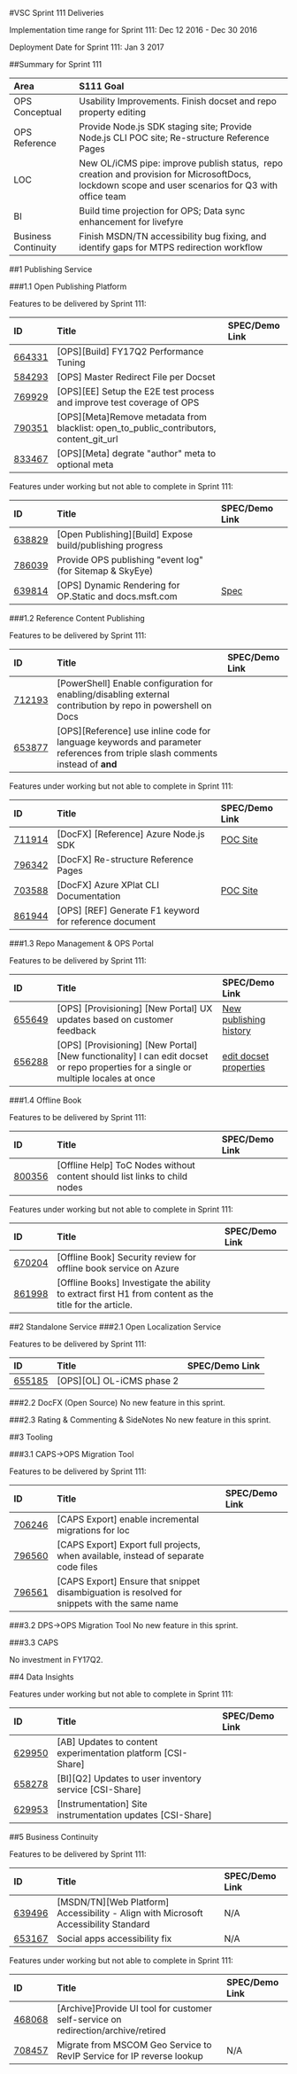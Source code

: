 #VSC Sprint 111 Deliveries

Implementation time range for Sprint 111: Dec 12 2016 - Dec 30 2016

Deployment Date for Sprint 111: Jan 3 2017

##Summary for Sprint 111

|Area                  | S111 Goal |
| :--- | :---|
| OPS Conceptual | Usability Improvements. Finish docset and repo property editing |
| OPS Reference | Provide Node.js SDK staging site; Provide Node.js CLI POC site; Re-structure Reference Pages|
| LOC | New OL/iCMS pipe: improve publish status,  repo creation and provision for MicrosoftDocs, lockdown scope and user scenarios for Q3 with office team|
| BI | Build time projection for OPS; Data sync enhancement for livefyre|
|Business Continuity| Finish MSDN/TN accessibility bug fixing, and identify gaps for MTPS redirection workflow|


##1 Publishing Service

###1.1 Open Publishing Platform

Features to be delivered by Sprint 111:

| ID                  | Title | SPEC/Demo Link|
| :--- | :---|:---|
|[664331](https://mseng.visualstudio.com/VSChina/_workitems/edit/664331)|[OPS][Build] FY17Q2 Performance Tuning| |
|[584293](https://mseng.visualstudio.com/VSChina/_workitems/edit/584293)|[OPS] Master Redirect File per Docset| |
|[769929](https://mseng.visualstudio.com/VSChina/_workitems/edit/769929)|[OPS][EE] Setup the E2E test process and improve test coverage of OPS |  |
|[790351](https://mseng.visualstudio.com/VSChina/_workitems/edit/790351)|[OPS][Meta]Remove metadata from blacklist: open_to_public_contributors, content_git_url|  |
|[833467](https://mseng.visualstudio.com/VSChina/_workitems/edit/833467)|[OPS][Meta] degrate "author" meta to optional meta|  |


Features under working but not able to complete in Sprint 111:

| ID                  | Title | SPEC/Demo Link|
| :--- | :---|:---|
|[638829](https://mseng.visualstudio.com/VSChina/_workitems/edit/638829)|[Open Publishing][Build] Expose build/publishing progress| |
|[786039](https://mseng.visualstudio.com/VSChina/_workitems/edit/786039)|Provide OPS publishing "event log" (for Sitemap & SkyEye)  |  |
|[639814](https://mseng.visualstudio.com/VSChina/_workitems/edit/639814)|[OPS] Dynamic Rendering for OP.Static and docs.msft.com |[Spec](https://microsoft.sharepoint.com/teams/Visual_Studio_China/_layouts/15/WopiFrame.aspx?sourcedoc={2438313c-56db-4aa3-be47-eac50e7bba32}&action=edit&wd=target%28Engineering%2Eone%7C4A1B929F%2D04DD%2D4DE1%2D895C%2D8B803146724B%2FDynamic%20Rendering%20for%20docs%2Emsft%2Ecom%7CF757CFB1%2D4272%2D418D%2DBAC8%2DBE11C0D622DE%2F%29)|

###1.2 Reference Content Publishing

Features to be delivered by Sprint 111:

| ID                  | Title |SPEC/Demo Link|
| :--- | :---|:---|
|[712193](https://mseng.visualstudio.com/VSChina/_workitems/edit/712193)|[PowerShell] Enable configuration for enabling/disabling external contribution by repo in powershell on Docs  |  |
|[653877](https://mseng.visualstudio.com/VSChina/_workitems/edit/653877)|[OPS][Reference] use inline code for language keywords and parameter references from triple slash comments instead of <strong> and <em> |  |

Features under working but not able to complete in Sprint 111:

| ID                  | Title |SPEC/Demo Link|
| :--- | :---|:---|
|[711914](https://mseng.visualstudio.com/VSChina/_workitems/edit/711914)|[DocFX] [Reference] Azure Node.js SDK | [POC Site](https://ppe.docs.microsoft.com/en-us/azure-sdk-for-node-doc/) |
|[796342](https://mseng.visualstudio.com/VSChina/_workitems/edit/796342)|[DocFX] Re-structure Reference Pages  |  |
|[703588](https://mseng.visualstudio.com/VSChina/_workitems/edit/703588)|[DocFX] Azure XPlat CLI Documentation  | [POC Site](https://ppe.docs.microsoft.com/en-us/azure-xplat-cli-poc/) |
|[861944](https://mseng.visualstudio.com/VSChina/_workitems/edit/861944)|[OPS] [REF] Generate F1 keyword for reference document|  |


###1.3 Repo Management & OPS Portal

Features to be delivered by Sprint 111:

| ID                  | Title |SPEC/Demo Link|
| :--- | :---|:---|
|[655649](https://mseng.visualstudio.com/VSChina/_workitems/edit/655649)|[OPS] [Provisioning] [New Portal] UX updates based on customer feedback| [New publishing history](../partnerdocs/publish.md#PubHistory) |
|[656288](https://mseng.visualstudio.com/VSChina/_workitems/edit/)|[OPS] [Provisioning] [New Portal] [New functionality] I can edit docset or repo properties for a single or multiple locales at once| [edit docset properties](../partnerdocs/edit-docset-properties.md) |

###1.4 Offline Book

Features to be delivered by Sprint 111:

| ID                  | Title |SPEC/Demo Link|
| :--- | :---|:---|
|[800356](https://mseng.visualstudio.com/VSChina/_workitems/edit/800356)|[Offline Help] ToC Nodes without content should list links to child nodes| |

Features under working but not able to complete in Sprint 111:

| ID                  | Title | SPEC/Demo Link|
| :--- | :---|:---|
|[670204](https://mseng.visualstudio.com/VSChina/_workitems/edit/670204)|[Offline Book] Security review for offline book service on Azure |  |
|[861998](https://mseng.visualstudio.com/VSChina/_workitems/edit/861998)|[Offline Books] Investigate the ability to extract first H1 from content as the title for the article.|  |


##2 Standalone Service
###2.1 Open Localization Service

Features to be delivered by Sprint 111:

| ID                  | Title |SPEC/Demo Link|
| :--- | :---|:---|
|[655185](https://mseng.visualstudio.com/VSChina/_workitems/edit/655185)| [OPS][OL] OL-iCMS phase 2 |  |

###2.2 DocFX (Open Source)
No new feature in this sprint.

###2.3 Rating & Commenting & SideNotes
No new feature in this sprint.

##3 Tooling

###3.1 CAPS->OPS Migration Tool

Features to be delivered by Sprint 111:

| ID                  | Title |SPEC/Demo Link|
| :--- | :---|:---|
|[706246](https://mseng.visualstudio.com/VSChina/_workitems/edit/706246)|[CAPS Export] enable incremental migrations for loc | |
|[796560](https://mseng.visualstudio.com/VSChina/_workitems/edit/796560)|[CAPS Export] Export full projects, when available, instead of separate code files| |
|[796561](https://mseng.visualstudio.com/VSChina/_workitems/edit/796561)|[CAPS Export] Ensure that snippet disambiguation is resolved for snippets with the same name| |

###3.2 DPS->OPS Migration Tool
No new feature in this sprint.

###3.3 CAPS

No investment in FY17Q2.

##4 Data Insights

Features under working but not able to complete in Sprint 111:

| ID                  | Title |SPEC/Demo Link|
| :--- | :---|:---|
|[629950](https://mseng.visualstudio.com/VSChina/_workitems/edit/629950)|[AB] Updates to content experimentation platform [CSI-Share]| |
|[658278](https://mseng.visualstudio.com/VSChina/_workitems/edit/658278)|[BI][Q2] Updates to user inventory service [CSI-Share]| |
|[629953](https://mseng.visualstudio.com/VSChina/_workitems/edit/629953)|[Instrumentation] Site instrumentation updates [CSI-Share]| |


##5 Business Continuity

Features to be delivered by Sprint 111:

| ID                  | Title |SPEC/Demo Link|
| :--- | :---|:---|
|[639496](https://mseng.visualstudio.com/VSChina/_workitems/edit/639496)|[MSDN/TN][Web Platform] Accessibility - Align with Microsoft Accessibility Standard|N/A|
|[653167](https://mseng.visualstudio.com/VSChina/_workitems/edit/653167)|Social apps accessibility fix|N/A|

Features under working but not able to complete in Sprint 111:


| ID                  | Title |SPEC/Demo Link|
| :--- | :---|:---|
|[468068](https://mseng.visualstudio.com/VSChina/_workitems/edit/468068)|[Archive]Provide UI tool for customer self-service on redirection/archive/retired| |
|[708457](https://mseng.visualstudio.com/VSChina/_workitems/edit/708457)|Migrate from MSCOM Geo Service to RevIP Service for IP reverse lookup|N/A|
